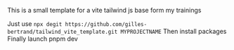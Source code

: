This is a small template for a vite  tailwind js base form my trainings

Just use ```npx degit https://github.com/gilles-bertrand/tailwind_vite_template.git MYPROJECTNAME```
Then install packages
Finally launch pnpm dev